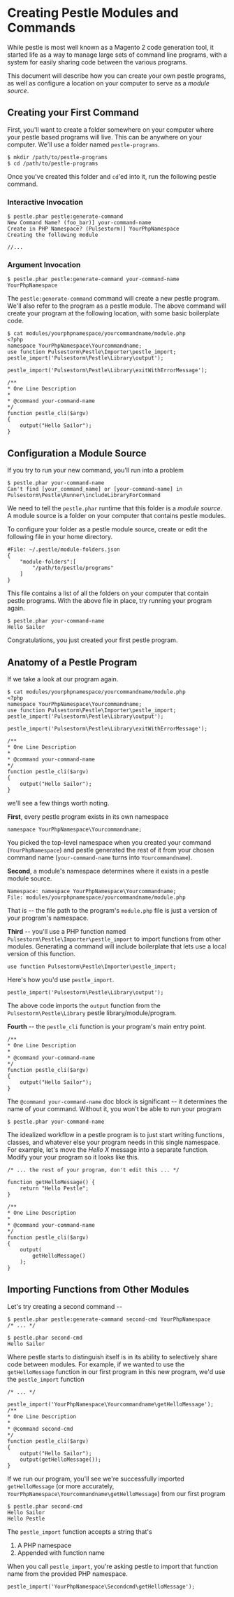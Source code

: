 # Creating Pestle Modules and Commands

While pestle is most well known as a Magento 2 code generation tool, it started life as a way to manage large sets of command line programs, with a system for easily sharing code between the various programs.

This document will describe how you can create your own pestle programs, as well as configure a location on your computer to serve as a _module source_.

## Creating your First Command

First, you'll want to create a folder somewhere on your computer where your pestle based programs will live.  This can be anywhere on your computer.  We'll use a folder named `pestle-programs`.

```
$ mkdir /path/to/pestle-programs
$ cd /path/to/pestle-programs
```

Once you've created this folder and `cd`'ed into it, run the following pestle command.

### Interactive Invocation

    $ pestle.phar pestle:generate-command
    New Command Name? (foo_bar)] your-command-name
    Create in PHP Namespace? (Pulsestorm)] YourPhpNamespace
    Creating the following module

    //...

### Argument Invocation

    $ pestle.phar pestle:generate-command your-command-name YourPhpNamespace

The `pestle:generate-command` command will create a new pestle program. We'll also refer to the program as a pestle module.  The above command will create your program at the following location, with some basic boilerplate code.

    $ cat modules/yourphpnamespace/yourcommandname/module.php
    <?php
    namespace YourPhpNamespace\Yourcommandname;
    use function Pulsestorm\Pestle\Importer\pestle_import;
    pestle_import('Pulsestorm\Pestle\Library\output');

    pestle_import('Pulsestorm\Pestle\Library\exitWithErrorMessage');

    /**
    * One Line Description
    *
    * @command your-command-name
    */
    function pestle_cli($argv)
    {
        output("Hello Sailor");
    }

## Configuration a Module Source

If you try to run your new command, you'll run into a problem

    $ pestle.phar your-command-name
    Can't find [your_command_name] or [your-command-name] in Pulsestorm\Pestle\Runner\includeLibraryForCommand

We need to tell the `pestle.phar` runtime that this folder is a *module source*.  A module source is a folder on your computer that contains pestle modules.

To configure your folder as a pestle module source, create or edit the following file in your home directory.

    #File: ~/.pestle/module-folders.json
    {
        "module-folders":[
            "/path/to/pestle/programs"
        ]
    }

This file contains a list of all the folders on your computer that contain pestle programs.  With the above file in place, try running your program again.

    $ pestle.phar your-command-name
    Hello Sailor

Congratulations, you just created your first pestle program.

## Anatomy of a Pestle Program

If we take a look at our program again.

    $ cat modules/yourphpnamespace/yourcommandname/module.php
    <?php
    namespace YourPhpNamespace\Yourcommandname;
    use function Pulsestorm\Pestle\Importer\pestle_import;
    pestle_import('Pulsestorm\Pestle\Library\output');

    pestle_import('Pulsestorm\Pestle\Library\exitWithErrorMessage');

    /**
    * One Line Description
    *
    * @command your-command-name
    */
    function pestle_cli($argv)
    {
        output("Hello Sailor");
    }

we'll see a few things worth noting.

**First**, every pestle program exists in its own namespace

    namespace YourPhpNamespace\Yourcommandname;

You picked the top-level namespace when you created your command (`YourPhpNamespace`) and pestle generated the rest of it from your chosen command name (`your-command-name` turns into `Yourcommandname`).

**Second**, a module's namespace determines where it exists in a pestle module source.

    Namespace: namespace YourPhpNamespace\Yourcommandname;
    File: modules/yourphpnamespace/yourcommandname/module.php

That is -- the file path to the program's `module.php` file is just a version of your program's namespace.

**Third** -- you'll use a PHP function named `Pulsestorm\Pestle\Importer\pestle_import` to import functions from other modules.  Generating a command will include boilerplate that lets use a local version of this function.

    use function Pulsestorm\Pestle\Importer\pestle_import;

Here's how you'd use `pestle_import`.

    pestle_import('Pulsestorm\Pestle\Library\output');

The above code imports the `output` function from the `Pulsestorm\Pestle\Library` pestle library/module/program.

**Fourth** -- the `pestle_cli` function is your program's main entry point.

    /**
    * One Line Description
    *
    * @command your-command-name
    */
    function pestle_cli($argv)
    {
        output("Hello Sailor");
    }

The `@command your-command-name` doc block is significant -- it determines the name of your command.  Without it, you won't be able to run your program

    $ pestle.phar your-command-name

The idealized workflow in a pestle program is to just start writing functions, classes, and whatever else your program needs in this single namespace.  For example, let's move the _Hello X_ message into a separate function. Modify your your program so it looks like this.

    /* ... the rest of your program, don't edit this ... */

    function getHelloMessage() {
        return "Hello Pestle";
    }

    /**
    * One Line Description
    *
    * @command your-command-name
    */
    function pestle_cli($argv)
    {
        output(
            getHelloMessage()
        );
    }

## Importing Functions from Other Modules

Let's try creating a second command --

    $ pestle.phar pestle:generate-command second-cmd YourPhpNamespace
    /* ... */

    $ pestle.phar second-cmd
    Hello Sailor

Where pestle starts to distinguish itself is in its ability to selectively share code between modules.  For example, if we wanted to use the `getHelloMessage` function in our first program in this new program, we'd use the `pestle_import` function

    /* ... */

    pestle_import('YourPhpNamespace\Yourcommandname\getHelloMessage');
    /**
    * One Line Description
    *
    * @command second-cmd
    */
    function pestle_cli($argv)
    {
        output("Hello Sailor");
        output(getHelloMessage());
    }

If we run our program, you'll see we're successfully imported `getHelloMessage` (or more accurately, `YourPhpNamespace\Yourcommandname\getHelloMessage`) from our first program

    $ pestle.phar second-cmd
    Hello Sailor
    Hello Pestle

The `pestle_import` function accepts a string that's

1. A PHP namespace
2. Appended with function name

When you call `pestle_import`, you're asking pestle to import that function name from the provided PHP namespace.

    pestle_import('YourPhpNamespace\Secondcmd\getHelloMessage');
